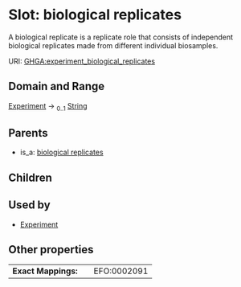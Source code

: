 
# Slot: biological replicates


A biological replicate is a replicate role that consists of independent biological replicates made from different individual biosamples.

URI: [GHGA:experiment_biological_replicates](https://w3id.org/GHGA/experiment_biological_replicates)


## Domain and Range

[Experiment](Experiment.md) &#8594;  <sub>0..1</sub> [String](types/String.md)

## Parents

 *  is_a: [biological replicates](biological_replicates.md)

## Children


## Used by

 * [Experiment](Experiment.md)

## Other properties

|  |  |  |
| --- | --- | --- |
| **Exact Mappings:** | | EFO:0002091 |

